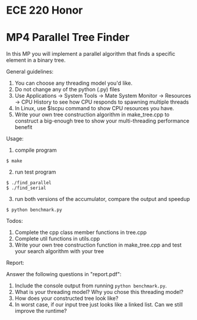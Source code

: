 # ECE 220 Honor
# MP4 Parallel Tree Finder

In this MP you will implement a parallel algorithm that finds a specific element in a binary tree.

General guidelines:  

1. You can choose any threading model you'd like. 
3. Do not change any of the python (.py) files  
4. Use Applications -> System Tools -> Mate System Monitor -> Resources -> CPU History to see how CPU  responds to spawning multiple threads  
5. In Linux, use $lscpu command to show CPU resources you have.  
6. Write your own tree construction algorithm in make_tree.cpp to construct a big-enough tree to show your multi-threading performance benefit  


Usage:  

  1. compile program

    $ make

  2. run test program

    $ ./find_parallel
    $ ./find_serial

  3. run both versions of the accumulator, compare the output and speedup

    $ python benchmark.py

Todos:  

  1. Complete the cpp class member functions in tree.cpp  
  2. Complete util functions in utils.cpp
  3. Write your own tree construction function in make_tree.cpp and test your search algorithm with your tree

Report:

  Answer the following questions in "report.pdf":
  1. Include the console output from running `python benchmark.py`.
  2. What is your threading model? Why you chose this threading model?
  3. How does your constructed tree look like?
  4. In worst case, if our input tree just looks like a linked list. Can we still improve the runtime?